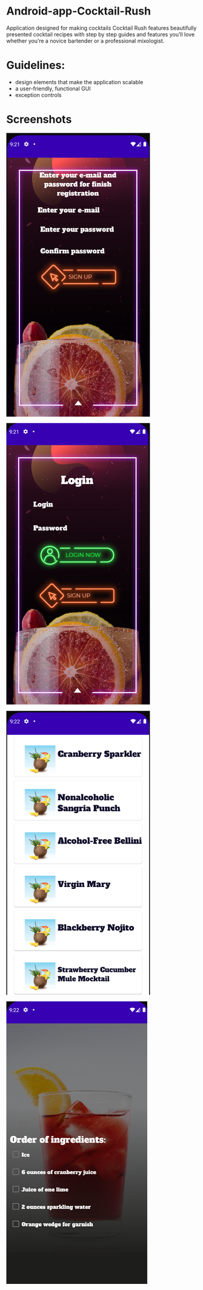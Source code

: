 # Android-app-Cocktail-Rush
 Application designed for making cocktails
Cocktail Rush features beautifully presented cocktail recipes with step by step guides and features you’ll love whether you’re a novice bartender or a professional mixologist.
# Guidelines:
* design elements that make the application scalable
* a user-friendly, functional GUI
* exception controls
# Screenshots
![](https://github.com/soandwhat/Android-app-Cocktail-Rush/blob/master/Screenshot/Sign%20up.png)

![](https://github.com/soandwhat/Android-app-Cocktail-Rush/blob/master/Screenshot/Login.png)

![](https://github.com/soandwhat/Android-app-Cocktail-Rush/blob/master/Screenshot/List.png)

![](https://github.com/soandwhat/Android-app-Cocktail-Rush/blob/master/Screenshot/Cocktail.png)
